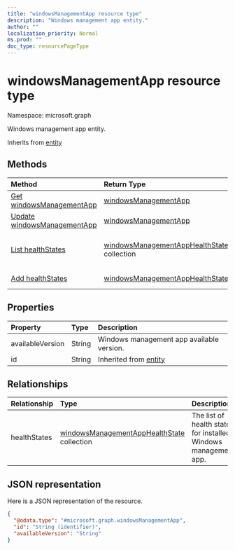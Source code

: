 ```yaml
---
title: "windowsManagementApp resource type"
description: "Windows management app entity."
author: ""
localization_priority: Normal
ms.prod: ""
doc_type: resourcePageType
---
```


# windowsManagementApp resource type


Namespace: microsoft.graph

Windows management app entity.


Inherits from [entity](../resources/entity.md)

## Methods
|Method|Return Type|Description|
|:---|:---|:---|
|[Get windowsManagementApp](../api/windowsmanagementapp-get.md)|[windowsManagementApp](../resources/windowsmanagementapp.md)|Read properties and relationships of the [windowsManagementApp](../resources/windowsmanagementapp.md) object.|
|[Update windowsManagementApp](../api/windowsmanagementapp-update.md)|[windowsManagementApp](../resources/windowsmanagementapp.md)|Update the properties of a [windowsManagementApp](../resources/windowsmanagementapp.md) object.|
|[List healthStates](../api/windowsmanagementapp-list-healthstates.md)|[windowsManagementAppHealthState](../resources/windowsmanagementapphealthstate.md) collection|Get the windowsManagementAppHealthStates from the healthStates navigation property.|
|[Add healthStates](../api/windowsmanagementapp-post-healthstates.md)|[windowsManagementAppHealthState](../resources/windowsmanagementapphealthstate.md)|Add healthStates by posting to the healthStates collection.|

## Properties
|Property|Type|Description|
|:---|:---|:---|
|availableVersion|String|Windows management app available version.|
|id|String| Inherited from [entity](../resources/entity.md)|

## Relationships
|Relationship|Type|Description|
|:---|:---|:---|
|healthStates|[windowsManagementAppHealthState](../resources/windowsmanagementapphealthstate.md) collection|The list of health states for installed Windows management app.|

## JSON representation
Here is a JSON representation of the resource.
<!-- {
  "blockType": "resource",
  "keyProperty": "id",
  "@odata.type": "microsoft.graph.windowsManagementApp",
  "baseType": "microsoft.graph.entity",
  "openType": false
}
-->
``` json
{
  "@odata.type": "#microsoft.graph.windowsManagementApp",
  "id": "String (identifier)",
  "availableVersion": "String"
}
```

